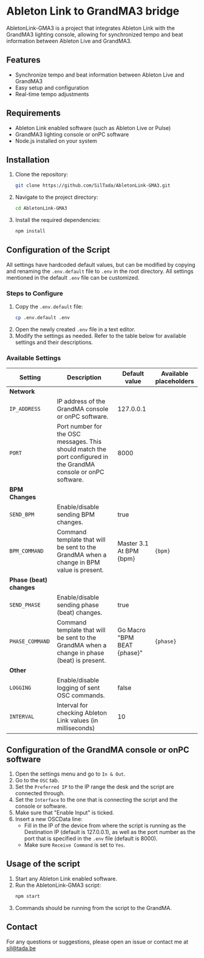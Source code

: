 # Ableton Link to GrandMA3 bridge

AbletonLink-GMA3 is a project that integrates Ableton Link with the GrandMA3 lighting console, allowing for synchronized tempo and beat information between Ableton Live and GrandMA3.

## Features

- Synchronize tempo and beat information between Ableton Live and GrandMA3
- Easy setup and configuration
- Real-time tempo adjustments

## Requirements

- Ableton Link enabled software (such as Ableton Live or Pulse)
- GrandMA3 lighting console or onPC software
- Node.js installed on your system

## Installation

1. Clone the repository:
    ```sh
    git clone https://github.com/SilTada/AbletonLink-GMA3.git
    ```
2. Navigate to the project directory:
    ```sh
    cd AbletonLink-GMA3
    ```
3. Install the required dependencies:
    ```sh
    npm install
    ```

## Configuration of the Script

All settings have hardcoded default values, but can be modified by copying and renaming the `.env.default` file to `.env` in the root directory. All settings mentioned in the default `.env` file can be customized.

### Steps to Configure

1. Copy the `.env.default` file:
    ```sh
    cp .env.default .env
    ```
2. Open the newly created `.env` file in a text editor.
3. Modify the settings as needed. Refer to the table below for available settings and their descriptions.

### Available Settings

| Setting             | Description                                      | Default value                     | Available placeholders    |
|---------------------|--------------------------------------------------|-----------------------------------|---------------------------|
| **Network**         |                                                  |                                   |                           |
| `IP_ADDRESS`        | IP address of the GrandMA console or onPC software.                     | 127.0.0.1                         |                           |
| `PORT`              | Port number for the OSC messages. This should match the port configured in the GrandMA console or onPC software.                | 8000                              |                           |
| **BPM Changes**     |                                                  |                                   |                           |
| `SEND_BPM`          | Enable/disable sending BPM changes.               | true                              |                           |
| `BPM_COMMAND`       | Command template that will be sent to the GrandMA when a change in BPM value is present.                 | Master 3.1 At BPM {bpm}        | `{bpm}`           |
| **Phase (beat) changes** |                                             |                                   |                           |
| `SEND_PHASE`        | Enable/disable sending phase (beat) changes.      | true                              |                           |
| `PHASE_COMMAND`     | Command template that will be sent to the GrandMA when a change in phase (beat) is present.        | Go Macro "BPM BEAT {phase}"       | `{phase}`                 |
| **Other**           |                                                  |                                   |                           |
| `LOGGING`           | Enable/disable logging of sent OSC commands.          | false                             |                           |
| `INTERVAL`          | Interval for checking Ableton Link values (in milliseconds)  | 10                                |                           |

## Configuration of the GrandMA console or onPC software

1. Open the settings menu and go to `In & Out`.
2. Go to the `OSC` tab.
3. Set the `Preferred IP` to the IP range the desk and the script are connected through.
4. Set the `Interface` to the one that is connecting the script and the console or software.
5. Make sure that "Enable Input" is ticked.
6. Insert a new OSCData line:
    - Fill in the IP of the device from where the script is running as the Destination IP (default is 127.0.0.1), as well as the port number as the port that is specified in the `.env` file (default is 8000).
    - Make sure `Receive Command` is set to `Yes`.

## Usage of the script

1. Start any Ableton Link enabled software.
2. Run the AbletonLink-GMA3 script:
    ```sh
    npm start
    ```
3. Commands should be running from the script to the GrandMA.

## Contact

For any questions or suggestions, please open an issue or contact me at sil@tada.be
